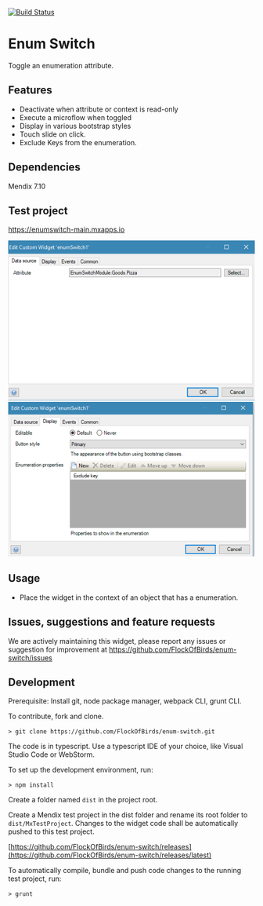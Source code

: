 [![Build Status](https://travis-ci.org/FlockOfBirds/enum-switch.svg?branch=master)](https://travis-ci.org/FlockOfBirds/enum-switch)

# Enum Switch
Toggle an enumeration attribute.

## Features
* Deactivate when attribute or context is read-only
* Execute a microflow when toggled
* Display in various bootstrap styles
* Touch slide on click.
* Exclude Keys from the enumeration.

## Dependencies
Mendix 7.10

## Test project
https://enumswitch-main.mxapps.io

![Data Source](/assets/config_dataSource_tab.PNG)
![Display](/assets/config_display_tab.PNG)

## Usage
- Place the widget in the context of an object that has a enumeration.

## Issues, suggestions and feature requests
We are actively maintaining this widget, please report any issues or suggestion for improvement at https://github.com/FlockOfBirds/enum-switch/issues

## Development
Prerequisite: Install git, node package manager, webpack CLI, grunt CLI.

To contribute, fork and clone.

    > git clone https://github.com/FlockOfBirds/enum-switch.git

The code is in typescript. Use a typescript IDE of your choice, like Visual Studio Code or WebStorm.

To set up the development environment, run:

    > npm install

Create a folder named `dist` in the project root.

Create a Mendix test project in the dist folder and rename its root folder to `dist/MxTestProject`. Changes to the widget code shall be automatically pushed to this test project.

[https://github.com/FlockOfBirds/enum-switch/releases](https://github.com/FlockOfBirds/enum-switch/releases/latest)

To automatically compile, bundle and push code changes to the running test project, run:

    > grunt
